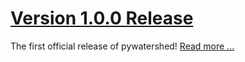 # [Version 1.0.0 Release](/pywatershed/2023/12/18/v1-0-0-overview)
The first official release of pywatershed! [Read more ...](/pywatershed/2023/12/18/v1-0-0-overview)
